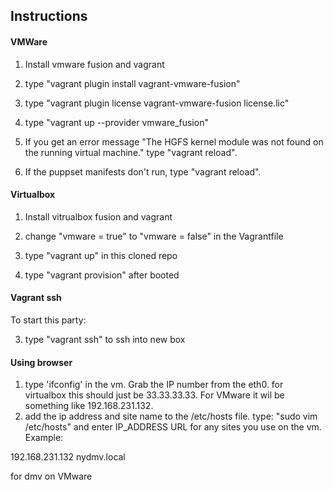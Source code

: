 ## Instructions

#### VMWare
1) Install vmware fusion and vagrant

2) type "vagrant plugin install vagrant-vmware-fusion"

3) type "vagrant plugin license vagrant-vmware-fusion license.lic"

4) type "vagrant up --provider vmware_fusion"

5) If you get an error message "The HGFS kernel module was not found on the running virtual machine." type "vagrant reload".

6) If the puppset manifests don't run, type "vagrant reload".

#### Virtualbox
1) Install vitrualbox fusion and vagrant

2) change "vmware = true" to "vmware = false" in the Vagrantfile

3) type "vagrant up" in this cloned repo

4) type "vagrant provision" after booted

#### Vagrant ssh

To start this party:

3) type "vagrant ssh" to ssh into new box

#### Using browser

1) type 'ifconfig' in the vm. Grab the IP number from the eth0. for virtualbox this should just be 33.33.33.33. For VMware it wil be something like 192.168.231.132.
2) add the ip address and site name to the /etc/hosts file. type: "sudo vim /etc/hosts" and enter IP_ADDRESS URL for any sites you use on the vm. Example:

192.168.231.132 nydmv.local

for dmv on VMware


